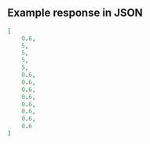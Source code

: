 

## Example response in JSON

```json
[
    0.6,
    5,
    5,
    5,
    5,
    0.6,
    0.6,
    0.6,
    0.6,
    0.6,
    0.6,
    0.6,
    0.6
]
```

